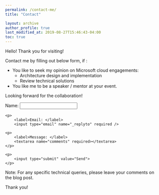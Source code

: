```yaml
---
permalink: /contact-me/
title: "Contact"

layout: archive
author_profile: true
last_modified_at: 2019-08-27T15:46:43-04:00
toc: true
---
```


Hello! 
Thank you for visiting!

Contact me by filling out below form, if :

- You like to seek my opinion on Microsoft cloud engagements:
    - Architecture design and implementation
    - Review technical solutions
- You like me to be a speaker / mentor at your event.

Looking forward for the collaboration!

<form action="https://formspree.io/mknqajve" method="POST">
    <input type="hidden" name="_next" value="//" />
    <p>
        <label>Name: </label>
        <input type="text" name="name" required />
    </p>

    <p>
        <label>Email: </label>
        <input type="email" name="_replyto" required />
   </p> 

    <p>
        <label>Message: </label>
        <textarea name="comments" required></textarea>
    </p>

    <p> 
        <input type="submit" value="Send">
    </p>
</form>
 

Note: For any specific technical queries, please leave your comments on the blog post.

Thank you!
